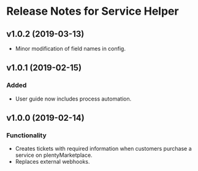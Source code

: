 # Release Notes for Service Helper

## v1.0.2 (2019-03-13)
- Minor modification of field names in config.

## v1.0.1 (2019-02-15)

### Added
- User guide now includes process automation.
 
## v1.0.0 (2019-02-14)

### Functionality
- Creates tickets with required information when customers purchase a service on plentyMarketplace.
- Replaces external webhooks.